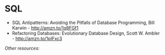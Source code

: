 SQL
===

- SQL Antipatterns: Avoiding the Pitfalls of Database Programming, Bill Karwin - http://amzn.to/1q8FGf1
- Refactoring Databases: Evolutionary Database Design, Scott W. Ambler - http://amzn.to/1pIFxc3

*Other resources:*
